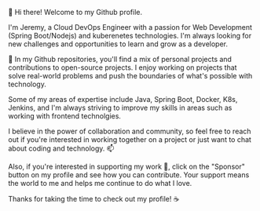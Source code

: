 👋 Hi there! Welcome to my Github profile.

I'm Jeremy, a Cloud DevOps Engineer with a passion for Web Development (Spring Boot/Nodejs) and kuberenetes technologies. I'm always looking for new challenges and opportunities to learn and grow as a developer.

👀 In my Github repositories, you'll find a mix of personal projects and contributions to open-source projects. I enjoy working on projects that solve real-world problems and push the boundaries of what's possible with technology.

Some of my areas of expertise include Java, Spring Boot, Docker, K8s, Jenkins, and I'm always striving to improve my skills in areas such as working with frontend technolgies.

I believe in the power of collaboration and community, so feel free to reach out if you're interested in working together on a project or just want to chat about coding and technology. 📫

Also, if you're interested in supporting my work 💞️, click on the "Sponsor" button on my profile and see how you can contribute. Your support means the world to me and helps me continue to do what I love.

Thanks for taking the time to check out my profile! ☕️ 

<!---
JCodeX-Dev/JCodeX-Dev is a ✨ special ✨ repository because its `README.md` (this file) appears on your GitHub profile.
You can click the Preview link to take a look at your changes.
--->
